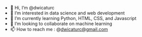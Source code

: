 - 👋 Hi, I’m @dwicaturc
- 👀 I’m interested in data science and web development
- 🌱 I’m currently learning Python, HTML, CSS, and Javascript
- 💞️ I’m looking to collaborate on machine learning
- 📫 How to reach me : @dwicaturc@gmail.com

<!---
dwicaturc/dwicaturc is a ✨ special ✨ repository because its `README.md` (this file) appears on your GitHub profile.
You can click the Preview link to take a look at your changes.
--->

